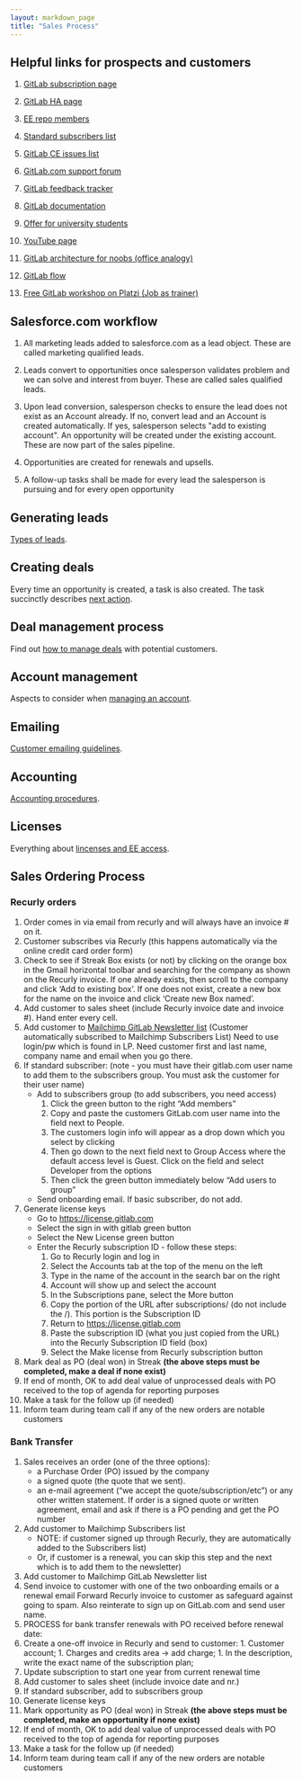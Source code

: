 ```yaml
---
layout: markdown_page
title: "Sales Process"
---
```

## Helpful links for prospects and customers

1. [GitLab subscription page](https://about.gitlab.com/subscription/)

1. [GitLab HA page](https://about.gitlab.com/high-availability/)

1. [EE repo members](https://gitlab.com/subscribers/gitlab-ee/team)

1. [Standard subscribers list](https://gitlab.com/groups/standard/members)

1. [GitLab CE issues list](https://gitlab.com/gitlab-org/gitlab-ce/issues)

1. [GitLab.com support forum](https://gitlab.com/gitlab-com/support-forum/issues)

1. [GitLab feedback tracker](http://feedback.gitlab.com/forums/176466-general)

1. [GitLab documentation](http://doc.gitlab.com/)

1. [Offer for university students](https://about.gitlab.com/2014/05/19/students-now-free/)

1. [YouTube page](https://www.youtube.com/channel/UCnMGQ8QHMAnVIsI3xJrihhg)

1. [GitLab architecture for noobs (office analogy)](https://dev.gitlab.org/gitlab/gitlabhq/blob/master/doc/development/architecture.md)

1. [GitLab flow](https://about.gitlab.com/2014/09/29/gitlab-flow/)

1. [Free GitLab workshop on Platzi (Job as trainer)](https://courses.platzi.com/courses/git-gitlab/)

## Salesforce.com workflow

1. All marketing leads added to salesforce.com as a lead object.  These are called marketing qualified leads.

1. Leads convert to opportunities once salesperson validates problem and we can solve and interest from buyer.  These are called sales qualified leads.

1. Upon lead conversion, salesperson checks to ensure the lead does not exist as an Account already.  If no, convert lead and an Account is created automatically.  If yes, salesperson selects "add to existing account".  An opportunity will be created under the existing account.  These are now part of the sales pipeline.

1. Opportunities are created for renewals and upsells.

1. A follow-up tasks shall be made for every lead the salesperson is pursuing and for every open opportunity

## Generating leads

[Types of leads](/handbook/sales-process/generating_leads).

## Creating deals

Every time an opportunity is created, a task is also created. The task succinctly describes [next action](/handbook/sales-process/creating_deals).

## Deal management process

Find out [how to manage deals](/handbook/sales-process/deal_management_process) with potential customers.

## Account management

Aspects to consider when [managing an account](/handbook/sales-process/account_management).

## Emailing

[Customer emailing guidelines](/handbook/sales-process/emailing).

## Accounting

[Accounting procedures](/handbook/sales-process/accounting).

## Licenses

Everything about [lincenses and EE access](/handbook/sales-process/licenses).

## Sales Ordering Process

### Recurly orders

1. Order comes in via email from recurly and will always have an invoice # on it.
1. Customer subscribes via Recurly (this happens automatically via the online credit card order form)
1. Check to see if Streak Box exists (or not) by clicking on the orange box in the Gmail horizontal toolbar and searching for the company as shown on the Recurly invoice. If one already exists, then scroll to the company and click ‘Add to existing box’. If one does not exist, create a new box for the name on the invoice and click ‘Create new Box named’.
1. Add customer to sales sheet (include Recurly invoice date and invoice #). Hand enter every cell.
1. Add customer to [Mailchimp GitLab Newsletter list](https://us5.admin.mailchimp.com/lists/members/add?id=107301) (Customer automatically subscribed to Mailchimp Subscribers List) Need to use login/pw which is found in LP. Need customer first and last name, company name and email when you go there.
1. If standard subscriber: (note - you must have their gitlab.com user name to add them to the subscribers group. You must ask the customer for their user name)
    * Add to subscribers group (to add subscribers, you need access)
      1. Click the green button to the right “Add members”
      1. Copy and paste the customers GitLab.com user name into the field next to People.
      1. The customers login info will appear as a drop down which you select by clicking
      1. Then go down to the next field next to Group Access where the default access level is Guest. Click on the field and select Developer from the options
      1. Then click the green button immediately below “Add users to group”
    * Send onboarding email. If basic subscriber, do not add.
1. Generate license keys
    * Go to https://license.gitlab.com
    * Select the sign in with gitlab green button
    * Select the New License green button
    * Enter the Recurly subscription ID - follow these steps:
      1. Go to Recurly login and log in
      1. Select the Accounts tab at the top of the menu on the left
      1. Type in the name of the account in the search bar on the right
      1. Account will show up and select the account
      1. In the Subscriptions pane, select the More button
      1. Copy the portion of the URL after subscriptions/ (do not include the /). This portion is the Subscription ID
      1. Return to https://license.gitlab.com
      1. Paste the subscription ID (what you just copied from the URL) into the Recurly Subscription ID field (box)
      1. Select the Make license from Recurly subscription button
1. Mark deal as PO (deal won) in Streak **(the above steps must be completed, make a deal if none exist)**
1. If end of month, OK to add deal value of unprocessed deals with PO received to the top of agenda for reporting purposes
1. Make a task for the follow up (if needed)
1. Inform team during team call if any of the new orders are notable customers

### Bank Transfer

1. Sales receives an order (one of the three options):
    * a Purchase Order (PO) issued by the company
    * a signed quote (the quote that we sent).
    * an e-mail agreement (“we accept the quote/subscription/etc”) or any other written statement. If order is a signed quote or written agreement, email and ask if there is a PO pending and get the PO number
1. Add customer to Mailchimp Subscribers list
    * NOTE: if customer signed up through Recurly, they are automatically added to the Subscribers list)
    * Or, if customer is a renewal, you can skip this step and the next which is to add them to the newsletter)
1. Add customer to Mailchimp GitLab Newsletter list
1. Send invoice to customer with one of the two onboarding emails or a renewal email Forward Recurly invoice to customer as safeguard against going to spam. Also reinterate to sign up on GitLab.com and send user name.
1. PROCESS for bank transfer renewals with PO received before renewal date:
  1. Create a one-off invoice in Recurly and send to customer:
    1. Customer account;
    1. Charges and credits area -> add charge;
    1. In the description, write the exact name of the subscription plan;
  1. Update subscription to start one year from current renewal time
1. Add customer to sales sheet (include invoice date and nr.)
1. If standard subscriber, add to subscribers group
1. Generate license keys
1. Mark opportunity as PO (deal won) in Streak **(the above steps must be completed, make an opportunity if none exist)**
1. If end of month, OK to add deal value of unprocessed deals with PO received to the top of agenda for reporting purposes
1. Make a task for the follow up (if needed)
1. Inform team during team call if any of the new orders are notable customers
